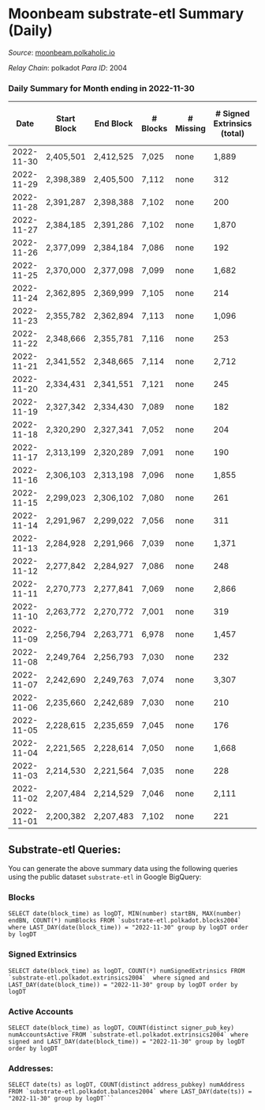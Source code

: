 # Moonbeam substrate-etl Summary (Daily)

_Source_: [moonbeam.polkaholic.io](https://moonbeam.polkaholic.io)

*Relay Chain*: polkadot
*Para ID*: 2004



### Daily Summary for Month ending in 2022-11-30


| Date | Start Block | End Block | # Blocks | # Missing | # Signed Extrinsics (total) | # Active Accounts | # Addresses with Balances | # Events | # Transfers | # XCM Transfers In | # XCM Transfers Out |
| ---- | ----------- | --------- | -------- | --------- | --------------------------- | ----------------- | ------------------------- | -------- | ----------- | ------------------ | ------------------- |
| 2022-11-30 | 2,405,501 | 2,412,525 | 7,025 | none  | 1,889 | 127 | 1,293,897 | 652,313 | 13,671 ($3,308,787.00) | 89 ($270,418.04) | 95 ($161,118.18) |
| 2022-11-29 | 2,398,389 | 2,405,500 | 7,112 | none  | 312 | 146 | 1,277,759 | 539,581 | 10,786 ($2,737,509.98) | 72 ($111,230.20) | 121 ($136,401.17) |
| 2022-11-28 | 2,391,287 | 2,398,388 | 7,102 | none  | 200 | 104 | 1,271,418 | 536,084 | 11,123 ($4,200,565.99) | 97 ($147,827.25) | 125 ($542,329.76) |
| 2022-11-27 | 2,384,185 | 2,391,286 | 7,102 | none  | 1,870 | 111 | 1,267,616 | 515,857 | 12,166 ($3,700,029.79) | 90 ($251,619.37) | 88 ($64,320.33) |
| 2022-11-26 | 2,377,099 | 2,384,184 | 7,086 | none  | 192 | 122 | 1,261,344 | 541,766 | 10,862 ($1,914,390.56) | 90 ($107,431.46) | 95 ($90,916.18) |
| 2022-11-25 | 2,370,000 | 2,377,098 | 7,099 | none  | 1,682 | 115 |  | 576,629 | 16,550 ($4,198,511.87) | 90 ($412,420.70) | 100 ($546,845.28) |
| 2022-11-24 | 2,362,895 | 2,369,999 | 7,105 | none  | 214 | 114 |  | 476,014 | 11,820 ($3,554,906.38) | 122 ($372,239.05) | 90 ($458,273.46) |
| 2022-11-23 | 2,355,782 | 2,362,894 | 7,113 | none  | 1,096 | 115 | 1,232,170 | 673,061 | 18,014 ($7,185,906.41) | 106 ($103,952.28) | 110 ($190,407.51) |
| 2022-11-22 | 2,348,666 | 2,355,781 | 7,116 | none  | 253 | 135 |  | 601,960 | 11,048 ($4,015,370.54) | 151 ($956,844.51) | 175 ($694,743.18) |
| 2022-11-21 | 2,341,552 | 2,348,665 | 7,114 | none  | 2,712 | 148 |  | 652,799 | 21,228 ($6,186,469.46) | 142 ($307,519.93) | 148 ($101,037.13) |
| 2022-11-20 | 2,334,431 | 2,341,551 | 7,121 | none  | 245 | 121 |  | 549,143 | 10,659 ($3,799,691.27) | 85 ($199,191.22) | 80 ($158,130.92) |
| 2022-11-19 | 2,327,342 | 2,334,430 | 7,089 | none  | 182 | 111 |  | 458,052 | 7,633 ($3,733,187.80) | 46 ($272,024.40) | 66 ($1,592,462.01) |
| 2022-11-18 | 2,320,290 | 2,327,341 | 7,052 | none  | 204 | 110 |  | 513,141 | 9,199 ($2,721,249.02) | 62 ($222,637.60) | 49 ($78,825.16) |
| 2022-11-17 | 2,313,199 | 2,320,289 | 7,091 | none  | 190 | 120 | 1,191,065 | 528,995 | 9,908 ($2,095,018.27) | 111 ($169,373.84) | 65 ($90,045.69) |
| 2022-11-16 | 2,306,103 | 2,313,198 | 7,096 | none  | 1,855 | 140 | 1,188,218 | 582,034 | 13,047 ($4,035,480.69) | 96 ($71,327.76) | 88 ($55,616.71) |
| 2022-11-15 | 2,299,023 | 2,306,102 | 7,080 | none  | 261 | 132 | 1,185,891 | 638,125 | 22,669 ($3,938,245.17) | 89 ($405,967.33) | 71 ($199,863.81) |
| 2022-11-14 | 2,291,967 | 2,299,022 | 7,056 | none  | 311 | 159 |  | 689,988 | 14,030 ($5,344,741.81) | 128 ($150,488.53) | 152 ($1,293,608.67) |
| 2022-11-13 | 2,284,928 | 2,291,966 | 7,039 | none  | 1,371 | 155 |  | 921,832 | 29,657 ($4,347,628.34) | 114 ($170,612.56) | 88 ($226,625.73) |
| 2022-11-12 | 2,277,842 | 2,284,927 | 7,086 | none  | 248 | 128 |  | 673,742 | 12,516 ($4,611,786.60) | 103 ($630,382.09) | 79 ($800,451.13) |
| 2022-11-11 | 2,270,773 | 2,277,841 | 7,069 | none  | 2,866 | 147 |  | 720,651 | 18,447 ($17,450,650.68) | 190 ($337,881.22) | 186 ($344,963.87) |
| 2022-11-10 | 2,263,772 | 2,270,772 | 7,001 | none  | 319 | 155 |  | 1,033,935 | 21,266 ($10,765,529.34) | 141 ($620,618.32) | 120 ($727,351.60) |
| 2022-11-09 | 2,256,794 | 2,263,771 | 6,978 | none  | 1,457 | 178 | 1,095,541 | 1,094,463 | 23,350 ($13,947,730.09) | 206 ($474,115.97) | 281 ($1,602,870.23) |
| 2022-11-08 | 2,249,764 | 2,256,793 | 7,030 | none  | 232 | 118 | 1,081,511 | 1,167,694 | 27,020 ($12,105,224.67) | 161 ($1,457,312.05) | 138 ($801,657.44) |
| 2022-11-07 | 2,242,690 | 2,249,763 | 7,074 | none  | 3,307 | 127 |  | 791,064 | 21,462 ($4,540,337.46) | 120 ($701,259.17) | 257 ($1,640,530.19) |
| 2022-11-06 | 2,235,660 | 2,242,689 | 7,030 | none  | 210 | 105 |  | 826,298 | 27,781 ($2,861,604.89) | 88 ($292,360.62) | 92 ($346,683.31) |
| 2022-11-05 | 2,228,615 | 2,235,659 | 7,045 | none  | 176 | 112 | 989,419 | 694,602 | 15,917 ($4,572,884.83) | 103 ($771,964.35) | 91 ($178,165.78) |
| 2022-11-04 | 2,221,565 | 2,228,614 | 7,050 | none  | 1,668 | 127 | 968,938 | 810,661 | 23,540 ($8,285,970.87) | 150 ($397,811.10) | 156 ($630,087.15) |
| 2022-11-03 | 2,214,530 | 2,221,564 | 7,035 | none  | 228 | 117 | 947,968 | 853,650 | 17,247 ($5,837,348.57) | 143 ($405,957.65) | 167 ($389,514.08) |
| 2022-11-02 | 2,207,484 | 2,214,529 | 7,046 | none  | 2,111 | 134 | 914,453 | 793,537 | 17,901 ($4,289,387.21) | 134 ($387,645.55) | 99 ($362,062.64) |
| 2022-11-01 | 2,200,382 | 2,207,483 | 7,102 | none  | 221 | 107 | 893,557 | 744,826 | 15,956 ($5,955,894.58) | 140 ($729,858.81) | 122 ($337,816.08) |

## Substrate-etl Queries:
You can generate the above summary data using the following queries using the public dataset `substrate-etl` in Google BigQuery:


### Blocks
```
SELECT date(block_time) as logDT, MIN(number) startBN, MAX(number) endBN, COUNT(*) numBlocks FROM `substrate-etl.polkadot.blocks2004`  where LAST_DAY(date(block_time)) = "2022-11-30" group by logDT order by logDT
```


### Signed Extrinsics
```
SELECT date(block_time) as logDT, COUNT(*) numSignedExtrinsics FROM `substrate-etl.polkadot.extrinsics2004`  where signed and LAST_DAY(date(block_time)) = "2022-11-30" group by logDT order by logDT
```


### Active Accounts
```
SELECT date(block_time) as logDT, COUNT(distinct signer_pub_key) numAccountsActive FROM `substrate-etl.polkadot.extrinsics2004` where signed and LAST_DAY(date(block_time)) = "2022-11-30" group by logDT order by logDT
```


### Addresses:
```
SELECT date(ts) as logDT, COUNT(distinct address_pubkey) numAddress FROM `substrate-etl.polkadot.balances2004` where LAST_DAY(date(ts)) = "2022-11-30" group by logDT```

